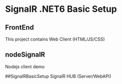 # SignalR .NET6 Basic Setup

## FrontEnd
This project contains Web Client (HTML/JS/CSS)

## nodeSignalR
Nodejs client demo

##SignalRBasicSetup
SignalR HUB (Server/WebAPI)



